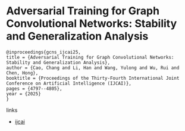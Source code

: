 # Adversarial Training for Graph Convolutional Networks: Stability and Generalization Analysis

```
@inproceedings{gcns_ijcai25,
title = {Adversarial Training for Graph Convolutional Networks: Stability and Generalization Analysis},
author = {Cao, Chang and Li, Han and Wang, Yulong and Wu, Rui and Chen, Hong},
booktitle = {Proceedings of the Thirty-Fourth International Joint Conference on Artificial Intelligence (IJCAI)},
pages = {4797--4805},
year = {2025}
}
```

links
- [ijcai](https://www.ijcai.org/proceedings/2025/534)
